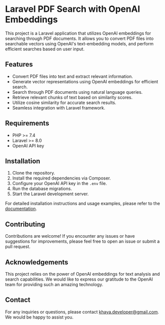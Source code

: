 # Laravel PDF Search with OpenAI Embeddings

This project is a Laravel application that utilizes OpenAI embeddings for searching through PDF documents. It allows you to convert PDF files into searchable vectors using OpenAI's text-embedding models, and perform efficient searches based on user input.

## Features

- Convert PDF files into text and extract relevant information.
- Generate vector representations using OpenAI embeddings for efficient search.
- Search through PDF documents using natural language queries.
- Retrieve relevant chunks of text based on similarity scores.
- Utilize cosine similarity for accurate search results.
- Seamless integration with Laravel framework.

## Requirements

- PHP >= 7.4
- Laravel >= 8.0
- OpenAI API key

## Installation

1. Clone the repository.
2. Install the required dependencies via Composer.
3. Configure your OpenAI API key in the `.env` file.
4. Run the database migrations.
5. Start the Laravel development server.

For detailed installation instructions and usage examples, please refer to the [documentation](link-to-your-documentation).

## Contributing

Contributions are welcome! If you encounter any issues or have suggestions for improvements, please feel free to open an issue or submit a pull request.



## Acknowledgements

This project relies on the power of OpenAI embeddings for text analysis and search capabilities. We would like to express our gratitude to the OpenAI team for providing such an amazing technology.

## Contact

For any inquiries or questions, please contact [khaya.developer@gmail.com](mailto:khaya.developer@gmail.com). We would be happy to assist you.

